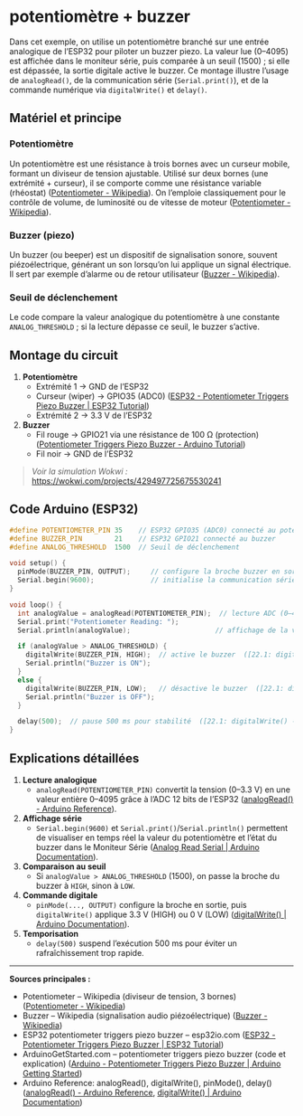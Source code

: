 # potentiomètre + buzzer
Dans cet exemple, on utilise un potentiomètre branché sur une entrée analogique de l’ESP32 pour piloter un buzzer piezo. La valeur lue (0–4095) est affichée dans le moniteur série, puis comparée à un seuil (1500) ; si elle est dépassée, la sortie digitale active le buzzer. Ce montage illustre l’usage de `analogRead()`, de la communication série (`Serial.print()`), et de la commande numérique via `digitalWrite()` et `delay()`.  

## Matériel et principe  

### Potentiomètre  
Un potentiomètre est une résistance à trois bornes avec un curseur mobile, formant un diviseur de tension ajustable. Utilisé sur deux bornes (une extrémité + curseur), il se comporte comme une résistance variable (rhéostat)  ([Potentiometer - Wikipedia](https://en.wikipedia.org/wiki/Potentiometer)). On l’emploie classiquement pour le contrôle de volume, de luminosité ou de vitesse de moteur  ([Potentiometer - Wikipedia](https://en.wikipedia.org/wiki/Potentiometer)).  

### Buzzer (piezo)  
Un buzzer (ou beeper) est un dispositif de signalisation sonore, souvent piézoélectrique, générant un son lorsqu’on lui applique un signal électrique. Il sert par exemple d’alarme ou de retour utilisateur  ([Buzzer - Wikipedia](https://en.wikipedia.org/wiki/Buzzer)).  

### Seuil de déclenchement  
Le code compare la valeur analogique du potentiomètre à une constante `ANALOG_THRESHOLD` ; si la lecture dépasse ce seuil, le buzzer s’active.  

## Montage du circuit  

1. **Potentiomètre**  
   - Extrémité 1 → GND de l’ESP32  
   - Curseur (wiper) → GPIO35 (ADC0)  ([ESP32 - Potentiometer Triggers Piezo Buzzer | ESP32 Tutorial](https://esp32io.com/tutorials/esp32-potentiometer-triggers-piezo-buzzer?utm_source=chatgpt.com))  
   - Extrémité 2 → 3.3 V de l’ESP32  
2. **Buzzer**  
   - Fil rouge → GPIO21 via une résistance de 100 Ω (protection)  ([Potentiometer Triggers Piezo Buzzer - Arduino Tutorial](https://www.circuits-diy.com/potentiometer-triggers-piezo-buzzer-arduino-tutorial/?utm_source=chatgpt.com))  
   - Fil noir → GND de l’ESP32  

> _Voir la simulation Wokwi :_ https://wokwi.com/projects/429497725675530241  

## Code Arduino (ESP32)  

```cpp
#define POTENTIOMETER_PIN 35    // ESP32 GPIO35 (ADC0) connecté au potentiomètre
#define BUZZER_PIN        21    // ESP32 GPIO21 connecté au buzzer
#define ANALOG_THRESHOLD  1500  // Seuil de déclenchement

void setup() {
  pinMode(BUZZER_PIN, OUTPUT);     // configure la broche buzzer en sortie  ([pinMode() - Arduino Reference](https://www.arduino.cc/en/Reference/pinMode?utm_source=chatgpt.com))
  Serial.begin(9600);              // initialise la communication série à 9600 baud  ([Analog Read Serial | Arduino Documentation](https://www.arduino.cc/en/Tutorial/AnalogReadSerial?utm_source=chatgpt.com))
}

void loop() {
  int analogValue = analogRead(POTENTIOMETER_PIN);  // lecture ADC (0–4095)  ([analogRead() - Arduino Reference](https://www.arduino.cc/en/Reference/analogRead?utm_source=chatgpt.com))
  Serial.print("Potentiometer Reading: ");
  Serial.println(analogValue);                     // affichage de la valeur lue  ([Analog Read Serial | Arduino Documentation](https://www.arduino.cc/en/Tutorial/AnalogReadSerial?utm_source=chatgpt.com))

  if (analogValue > ANALOG_THRESHOLD) {
    digitalWrite(BUZZER_PIN, HIGH);  // active le buzzer  ([22.1: digitalWrite() - Engineering LibreTexts](https://eng.libretexts.org/Bookshelves/Electrical_Engineering/Electronics/Embedded_Controllers_Using_C_and_Arduino_%28Fiore%29/22%3A_Bits_and_Pieces__digitalWrite%28%29/22.1%3A_digitalWrite%28%29?utm_source=chatgpt.com))
    Serial.println("Buzzer is ON");
  } 
  else {
    digitalWrite(BUZZER_PIN, LOW);   // désactive le buzzer  ([22.1: digitalWrite() - Engineering LibreTexts](https://eng.libretexts.org/Bookshelves/Electrical_Engineering/Electronics/Embedded_Controllers_Using_C_and_Arduino_%28Fiore%29/22%3A_Bits_and_Pieces__digitalWrite%28%29/22.1%3A_digitalWrite%28%29?utm_source=chatgpt.com))
    Serial.println("Buzzer is OFF");
  }

  delay(500);  // pause 500 ms pour stabilité  ([22.1: digitalWrite() - Engineering LibreTexts](https://eng.libretexts.org/Bookshelves/Electrical_Engineering/Electronics/Embedded_Controllers_Using_C_and_Arduino_%28Fiore%29/22%3A_Bits_and_Pieces__digitalWrite%28%29/22.1%3A_digitalWrite%28%29?utm_source=chatgpt.com))
}
```  

## Explications détaillées  

1. **Lecture analogique**  
   - `analogRead(POTENTIOMETER_PIN)` convertit la tension (0–3.3 V) en une valeur entière 0–4095 grâce à l’ADC 12 bits de l’ESP32  ([analogRead() - Arduino Reference](https://www.arduino.cc/en/Reference/analogRead?utm_source=chatgpt.com)).  
2. **Affichage série**  
   - `Serial.begin(9600)` et `Serial.print()`/`Serial.println()` permettent de visualiser en temps réel la valeur du potentiomètre et l’état du buzzer dans le Moniteur Série  ([Analog Read Serial | Arduino Documentation](https://www.arduino.cc/en/Tutorial/AnalogReadSerial?utm_source=chatgpt.com)).  
3. **Comparaison au seuil**  
   - Si `analogValue > ANALOG_THRESHOLD` (1500), on passe la broche du buzzer à `HIGH`, sinon à `LOW`.  
4. **Commande digitale**  
   - `pinMode(..., OUTPUT)` configure la broche en sortie, puis `digitalWrite()` applique 3.3 V (HIGH) ou 0 V (LOW)  ([digitalWrite() | Arduino Documentation](https://www.arduino.cc/en/Reference/digitalWrite?utm_source=chatgpt.com)).  
5. **Temporisation**  
   - `delay(500)` suspend l’exécution 500 ms pour éviter un rafraîchissement trop rapide.  

---

**Sources principales :**  
- Potentiometer – Wikipedia (diviseur de tension, 3 bornes)  ([Potentiometer - Wikipedia](https://en.wikipedia.org/wiki/Potentiometer))  
- Buzzer – Wikipedia (signalisation audio piézoélectrique)  ([Buzzer - Wikipedia](https://en.wikipedia.org/wiki/Buzzer))  
- ESP32 potentiometer triggers piezo buzzer – esp32io.com  ([ESP32 - Potentiometer Triggers Piezo Buzzer | ESP32 Tutorial](https://esp32io.com/tutorials/esp32-potentiometer-triggers-piezo-buzzer?utm_source=chatgpt.com))  
- ArduinoGetStarted.com – potentiometer triggers piezo buzzer (code et explication)  ([Arduino - Potentiometer Triggers Piezo Buzzer | Arduino Getting Started](https://arduinogetstarted.com/tutorials/arduino-potentiometer-triggers-piezo-buzzer?utm_source=chatgpt.com))  
- Arduino Reference: analogRead(), digitalWrite(), pinMode(), delay()  ([analogRead() - Arduino Reference](https://www.arduino.cc/en/Reference/analogRead?utm_source=chatgpt.com), [digitalWrite() | Arduino Documentation](https://www.arduino.cc/en/Reference/digitalWrite?utm_source=chatgpt.com))